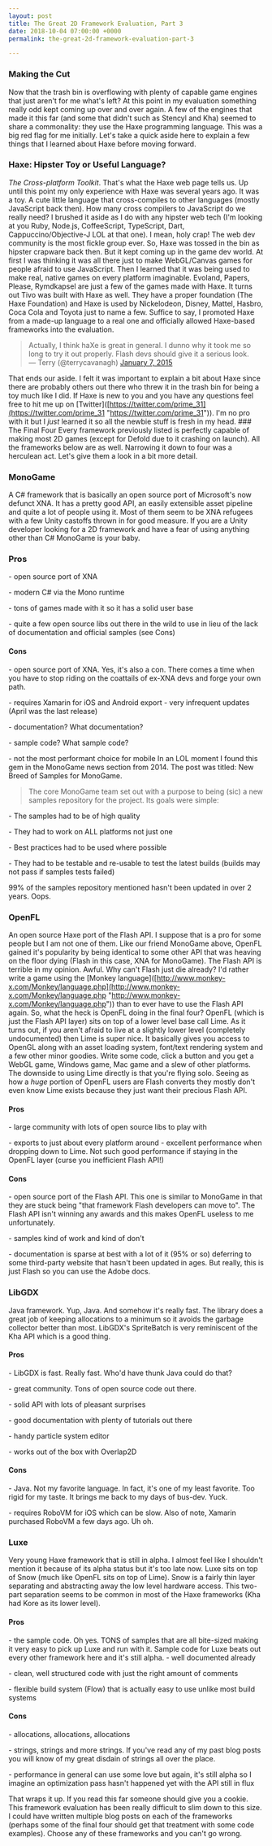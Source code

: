 ```yaml
---
layout: post
title: The Great 2D Framework Evaluation, Part 3
date: 2018-10-04 07:00:00 +0000
permalink: the-great-2d-framework-evaluation-part-3

---
```

### Making the Cut

Now that the trash bin is overflowing with plenty of capable game engines that just aren't for me what's left? At this point in my evaluation something really odd kept coming up over and over again. A few of the engines that made it this far (and some that didn't such as Stencyl and Kha) seemed to share a commonality: they use the Haxe programming language. This was a big red flag for me initially. Let's take a quick aside here to explain a few things that I learned about Haxe before moving forward.

<!--preview-->

### Haxe: Hipster Toy or Useful Language?

_The Cross-platform Toolkit_. That's what the Haxe web page tells us. Up until this point my only experience with Haxe was several years ago. It was a toy. A cute little language that cross-compiles to other languages (mostly JavaScript back then). How many cross compilers to JavaScript do we really need? I brushed it aside as I do with any hipster web tech (I'm looking at you Ruby, Node.js, CoffeeScript, TypeScript, Dart, Cappuccino/Objective-J LOL at that one). I mean, holy crap! The web dev community is the most fickle group ever. So, Haxe was tossed in the bin as hipster crapware back then. But it kept coming up in the game dev world. At first I was thinking it was all there just to make WebGL/Canvas games for people afraid to use JavaScript. Then I learned that it was being used to make real, native games on every platform imaginable. Evoland, Papers, Please, Rymdkapsel are just a few of the games made with Haxe. It turns out Tivo was built with Haxe as well. They have a proper foundation (The Haxe Foundation) and Haxe is used by Nickelodeon, Disney, Mattel, Hasbro, Coca Cola and Toyota just to name a few. Suffice to say, I promoted Haxe from a made-up language to a real one and officially allowed Haxe-based frameworks into the evaluation.

<blockquote class="twitter-tweet" lang="en"><p lang="en" dir="ltr">Actually, I think haXe is great in general. I dunno why it took me so long to try it out properly. Flash devs should give it a serious look. <br>— Terry (@terrycavanagh) <a href="[https://twitter.com/terrycavanagh/status/552890362214481922](https://twitter.com/terrycavanagh/status/552890362214481922 "https://twitter.com/terrycavanagh/status/552890362214481922")">January 7, 2015</a></p></blockquote>

That ends our aside. I felt it was important to explain a bit about Haxe since there are probably others out there who threw it in the trash bin for being a toy much like I did. If Haxe is new to you and you have any questions feel free to hit me up on \[Twitter\]([https://twitter.com/prime_31](https://twitter.com/prime_31 "https://twitter.com/prime_31")). I'm no pro with it but I _just_ learned it so all the newbie stuff is fresh in my head. ### The Final Four Every framework previously listed is perfectly capable of making most 2D games (except for Defold due to it crashing on launch). All the frameworks below are as well. Narrowing it down to four was a herculean act. Let's give them a look in a bit more detail.

### MonoGame

A C# framework that is basically an open source port of Microsoft's now defunct XNA. It has a pretty good API, an easily extensible asset pipeline and quite a lot of people using it. Most of them seem to be XNA refugees with a few Unity castoffs thrown in for good measure. If you are a Unity developer looking for a 2D framework and have a fear of using anything other than C# MonoGame is your baby.

### Pros

\- open source port of XNA

\- modern C# via the Mono runtime

\- tons of games made with it so it has a solid user base

\- quite a few open source libs out there in the wild to use in lieu of the lack of documentation and official samples (see Cons)

#### Cons

\- open source port of XNA. Yes, it's also a con. There comes a time when you have to stop riding on the coattails of ex-XNA devs and forge your own path.

\- requires Xamarin for iOS and Android export - very infrequent updates (April was the last release)

\- documentation? What documentation?

\- sample code? What sample code?

\- not the most performant choice for mobile In an LOL moment I found this gem in the MonoGame news section from 2014. The post was titled: New Breed of Samples for MonoGame.

> The core MonoGame team set out with a purpose to being (sic) a new samples repository for the project. Its goals were simple:

\- The samples had to be of high quality

\- They had to work on ALL platforms not just one

\- Best practices had to be used where possible

\- They had to be testable and re-usable to test the latest builds (builds may not pass if samples tests failed)

99% of the samples repository mentioned hasn't been updated in over 2 years. Oops.

### OpenFL

An open source Haxe port of the Flash API. I suppose that is a pro for some people but I am not one of them. Like our friend MonoGame above, OpenFL gained it's popularity by being identical to some other API that was heaving on the floor dying (Flash in this case, XNA for MonoGame). The Flash API is terrible in my opinion. Awful. Why can't Flash just die already? I'd rather write a game using the \[Monkey language\]([http://www.monkey-x.com/Monkey/language.php](http://www.monkey-x.com/Monkey/language.php "http://www.monkey-x.com/Monkey/language.php")) than to ever have to use the Flash API again. So, what the heck is OpenFL doing in the final four? OpenFL (which is just the Flash API layer) sits on top of a lower level base call Lime. As it turns out, if you aren't afraid to live at a slightly lower level (completely undocumented) then Lime is super nice. It basically gives you access to OpenGL along with an asset loading system, font/text rendering system and a few other minor goodies. Write some code, click a button and you get a WebGL game, Windows game, Mac game and a slew of other platforms. The downside to using Lime directly is that you're flying solo. Seeing as how a _huge_ portion of OpenFL users are Flash converts they mostly don't even know Lime exists because they just want their precious Flash API.

#### Pros

\- large community with lots of open source libs to play with

\- exports to just about every platform around - excellent performance when dropping down to Lime. Not such good performance if staying in the OpenFL layer (curse you inefficient Flash API!)

#### Cons

\- open source port of the Flash API. This one is similar to MonoGame in that they are stuck being "that framework Flash developers can move to". The Flash API isn't winning any awards and this makes OpenFL useless to me unfortunately.

\- samples kind of work and kind of don't

\- documentation is sparse at best with a lot of it (95% or so) deferring to some third-party website that hasn't been updated in ages. But really, this is just Flash so you can use the Adobe docs.

### LibGDX

Java framework. Yup, Java. And somehow it's really fast. The library does a great job of keeping allocations to a minimum so it avoids the garbage collector better than most. LibGDX's SpriteBatch is very reminiscent of the Kha API which is a good thing.

#### Pros

\- LibGDX is fast. Really fast. Who'd have thunk Java could do that?

\- great community. Tons of open source code out there.

\- solid API with lots of pleasant surprises

\- good documentation with plenty of tutorials out there

\- handy particle system editor

\- works out of the box with Overlap2D

#### Cons

\- Java. Not my favorite language. In fact, it's one of my least favorite. Too rigid for my taste. It brings me back to my days of bus-dev. Yuck. 

\- requires RoboVM for iOS which can be slow. Also of note, Xamarin purchased RoboVM a few days ago. Uh oh.

### Luxe

Very young Haxe framework that is still in alpha. I almost feel like I shouldn't mention it because of its alpha status but it's too late now. Luxe sits on top of Snow (much like OpenFL sits on top of Lime). Snow is a fairly thin layer separating and abstracting away the low level hardware access. This two-part separation seems to be common in most of the Haxe frameworks (Kha had Kore as its lower level).

#### Pros

\- the sample code. Oh yes. TONS of samples that are all bite-sized making it very easy to pick up Luxe and run with it. Sample code for Luxe beats out every other framework here and it's still alpha. - well documented already

\- clean, well structured code with just the right amount of comments 

\- flexible build system (Flow) that is actually easy to use unlike most build systems

#### Cons

\- allocations, allocations, allocations

\- strings, strings and more strings. If you've read any of my past blog posts you will know of my great disdain of strings all over the place.

\- performance in general can use some love but again, it's still alpha so I imagine an optimization pass hasn't happened yet with the API still in flux

That wraps it up. If you read this far someone should give you a cookie. This framework evaluation has been really difficult to slim down to this size. I could have written multiple blog posts on each of the frameworks (perhaps some of the final four should get that treatment with some code examples). Choose any of these frameworks and you can't go wrong.